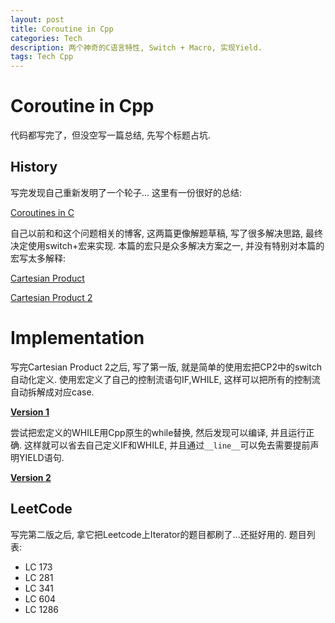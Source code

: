 ```yaml
---
layout: post
title: Coroutine in Cpp
categories: Tech
description: 两个神奇的C语言特性, Switch + Macro, 实现Yield.
tags: Tech Cpp
---
```


# Coroutine in Cpp

代码都写完了，但没空写一篇总结, 先写个标题占坑.

## History

写完发现自己重新发明了一个轮子... 这里有一份很好的总结:

[Coroutines in C](https://www.chiark.greenend.org.uk/~sgtatham/coroutines.html)

自己以前和和这个问题相关的博客, 这两篇更像解题草稿, 写了很多解决思路, 最终决定使用switch+宏来实现. 本篇的宏只是众多解决方案之一, 并没有特别对本篇的宏写太多解释:

[Cartesian Product](https://freopen.com/lang/2020/08/11/Cartesian-Product.html)
 
[Cartesian Product 2](https://freopen.com/lang/2020/11/19/Cartesian-Product-2.html)

# Implementation

写完Cartesian Product 2之后, 写了第一版, 就是简单的使用宏把CP2中的switch自动化定义. 使用宏定义了自己的控制流语句IF,WHILE, 这样可以把所有的控制流自动拆解成对应case.

[**Version 1**](https://github.com/FiveEyes/FiveEyes.github.io/blob/master/assets/code/cpp/macro_yield.cpp)

尝试把宏定义的WHILE用Cpp原生的while替换, 然后发现可以编译, 并且运行正确. 这样就可以省去自己定义IF和WHILE, 并且通过`__line__`可以免去需要提前声明YIELD语句.

[**Version 2**](https://github.com/FiveEyes/FiveEyes.github.io/blob/master/assets/code/cpp/macro_v2.cpp)

## LeetCode

写完第二版之后, 拿它把Leetcode上Iterator的题目都刷了...还挺好用的.
题目列表:
  - LC 173
  - LC 281
  - LC 341
  - LC 604
  - LC 1286
